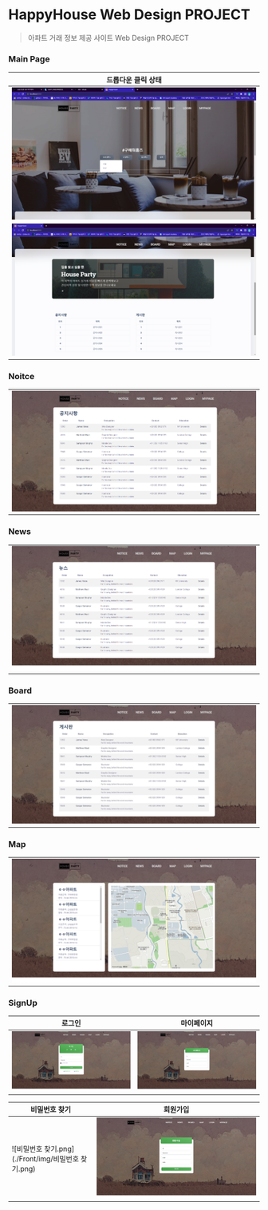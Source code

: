 
# HappyHouse Web Design PROJECT
> 아파트 거래 정보 제공 사이트 Web Design PROJECT



### Main Page
|드롭다운 클릭 상태|
|---|
|![main1.png](./Front/img/main1.png)|
|![main2.png](./Front/img/main2.png)|

### Noitce 
||
|---|
|![공지사항.png](./Front/img/공지사항.png)|


### News 
||
|---|
|![뉴스.png](./Front/img/뉴스.png)|

### Board
||
|---|
|![게시판.png](./Front/img/게시판.png)|


### Map
||
|---|
|![지도-1.png](./Front/img/지도-1.png)|


### SignUp
|로그인|마이페이지|
|---|---|
|![로그인.png](./Front/img/로그인.png)|![마이페이지.png](./Front/img/마이페이지.png)|


|비밀번호 찾기|회원가입|
|---|---|
|![비밀번호 찾기.png](./Front/img/비밀번호 찾기.png)|![회원가입.png](./Front/img/회원가입.png)|



